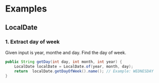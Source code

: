 # Examples

## LocalDate

### 1. Extract day of week

Given input is year, monthe and day. Find the day of week.

```java
public String getDay(int day, int month, int year) {
    LocalDate localDate = LocalDate.of(year, month, day);
    return  localDate.getDayOfWeek().name(); // Example: WEDNESDAY
}
```



